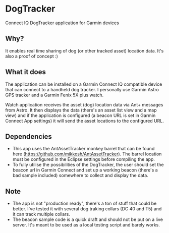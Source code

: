# DogTracker
Connect IQ DogTracker application for Garmin devices

## Why?
It enables real time sharing of dog (or other tracked asset) location data. It's also a proof of concept :)

## What it does
The application can be installed on a Garmin Connect IQ compatible device that can connect to a handheld dog tracker. I personally use Garmin Astro GPS tracker and a Garmin Fenix 5X plus watch.

Watch application receives the asset (dog) location data via Ant+ messages from Astro. It then displays the data (there's an asset list view and a map view) and if the application is configured (a beacon URL is set in Garmin Connect App settings) it will send the asset locations to the configured URL.

## Dependencies
- This app uses the AntAssetTracker monkey barrel that can be found here (https://github.com/mikkosh/AntAssetTracker). The barrel location must be configured in the Eclipse settings before compiling the app.
- To fully utilise the possibilities of the DogTracker, the user should set the beacon url in Garmin Connect and set up a working beacon (there's a bad sample included) somewhere to collect and display the data.

## Note
- The app is not "production ready", there's a ton of stuff that could be better. I've tested it with several dog traking collars (DC 40 and T5) and it can track multiple collars.
- The beacon sample code is a quick draft and should not be put on a live server. It's meant to be used as a local testing script and barely works.

